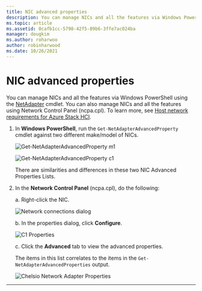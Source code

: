 ```yaml
---
title: NIC advanced properties
description: You can manage NICs and all the features via Windows PowerShell or the Network Control Panel.
ms.topic: article
ms.assetid: 0cafb1cc-5798-42f5-89b6-3ffe7ac024ba
manager: dougkim
ms.author: roharwoo
author: robinharwood
ms.date: 10/26/2021
---
```


# NIC advanced properties

>

You can manage NICs and all the features via Windows PowerShell using the [NetAdapter](/powershell/module/netadapter/) cmdlet.  You can also manage NICs and all the features using Network Control Panel (ncpa.cpl). To learn more, see [Host network requirements for Azure Stack HCI](/azure/azure-local/concepts/host-network-requirements?context=/windows-server/context/windows-server-edge-networking).

1. In **Windows PowerShell**, run the `Get‑NetAdapterAdvancedProperty` cmdlet against two different make/model of NICs.

   ![Get-NetAdapterAdvancedProperty m1](../../media/network-offload-and-optimization/Get-NetAdapterAdvancedProperty-m1.png)

   ![Get-NetAdapterAdvancedProperty c1](../../media/network-offload-and-optimization/Get-NetAdapterAdvancedProperty-c1.png)

   There are similarities and differences in these two NIC Advanced Properties Lists.

2. In the **Network Control Panel** (ncpa.cpl), do the following:

   a. Right-click the NIC.

   ![Network connections dialog](../../media/network-offload-and-optimization/network-connections-dialog.png)

   b. In the properties dialog, click **Configure**.

    ![C1 Properties](../../media/network-offload-and-optimization/c1-properties.png)

   c. Click the **Advanced** tab to view the advanced properties.<p>The items in this list correlates to the items in the `Get-NetAdapterAdvancedProperties` output.

   ![Chelsio Network Adapter Properties](../../media/network-offload-and-optimization/chelsio-network-adapter-properties.png)

---

